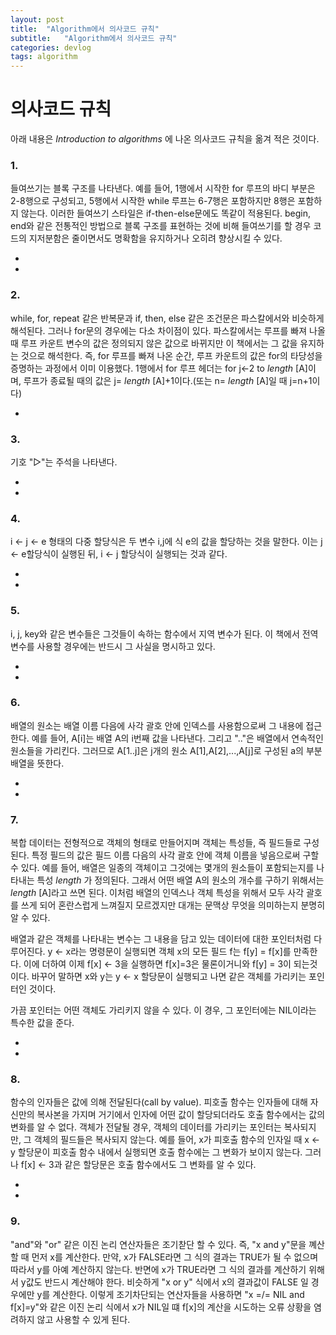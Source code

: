 ```yaml
---
layout: post
title:  "Algorithm에서 의사코드 규칙"
subtitle:   "Algorithm에서 의사코드 규칙"
categories: devlog
tags: algorithm
---
```


# 의사코드 규칙

아래 내용은 _Introduction to algorithms_ 에 나온 의사코드 규칙을 옮겨 적은 것이다.

### 1. 
들여쓰기는 블록 구조를 나타낸다. 예를 들어, 1행에서 시작한 for 루프의 바디 부분은 2-8행으로 구성되고, 5행에서 시작한 while 루프는 6-7행은 포함하지만 8행은 포함하지 않는다. 이러한 들여쓰기 스타일은 if-then-else문에도 똑같이 적용된다. begin, end와 같은 전통적인 방법으로 블록 구조를 표현하는 것에 비해 들여쓰기를 할 경우 코드의 지저분함은 줄이면서도 명확함을 유지하거나 오히려 향상시킬 수 있다.  

-

-


### 2. 
while, for, repeat 같은 반복문과 if, then, else 같은 조건문은 파스칼에서와 비슷하게 해석된다. 그러나 for문의 경우에는 다소 차이점이 있다. 파스칼에서는 루프를 빠져 나올 때 루프 카운트 변수의 값은 정의되지 않은 값으로 바뀌지만 이 책에서는 그 값을 유지하는 것으로 해석한다. 즉, for 루프를 빠져 나온 순간, 루프 카운트의 값은 for의 타당성을 증명하는 과정에서 이미 이용했다. 1행에서 for 루프 헤더는 for j←2 to _length_ [A]이며, 루프가 종료될 때의 값은 j= _length_ [A]+1이다.(또는 n= _length_ [A]일 때 j=n+1이다)  

-
### 3. 
기호 "▷"는 주석을 나타낸다.  

-

-

### 4. 
i ← j ← e 형태의 다중 할당식은 두 변수 i,j에 식 e의 값을 할당하는 것을 말한다. 이는 j ← e할당식이 실행된 뒤, i ← j 할당식이 실행되는 것과 같다.  

-

-

### 5. 
i, j, key와 같은 변수들은 그것들이 속하는 함수에서 지역 변수가 된다. 이 책에서 전역 변수를 사용할 경우에는 반드시 그 사실을 명시하고 있다.

-

-
### 6. 
배열의 원소는 배열 이름 다음에 사각 괄호 안에 인덱스를 사용함으로써 그 내용에 접근한다. 예를 들어, A[i]는 배열 A의 i번째 값을 나타낸다. 그리고 ".."은 배열에서 연속적인 원소들을 가리킨다. 그러므로 A[1..j]은 j개의 원소 A[1],A[2],...,A[j]로 구성된 a의 부분 배열을 뜻한다.

-

-

### 7. 
복합 데이터는 전형적으로 객체의 형태로 만들어지며 객체는 특성들, 즉 필드들로 구성된다. 특정 필드의 값은 필드 이름 다음의 사각 괄호 안에 객체 이름을 넣음으로써 구할 수 있다. 예를 들어, 배열은 일종의 객체이고 그것에는 몇개의 원소들이 포함되는지를 나타내는 특성 _length_ 가 정의된다. 그래서 어떤 배열 A의 원소의 개수를 구하기 위해서는 _length_ [A]라고 쓰면 된다. 이처럼 배열의 인덱스나 객체 특성을 위해서 모두 사각 괄호를 쓰게 되어 혼란스럽게 느껴질지 모르겠지만 대개는 문맥상 무엇을 의미하는지 분명히 알 수 있다.

배열과 같은 객체를 나타내는 변수는 그 내용을 담고 있는 데이터에 대한 포인터처럼 다루어진다. y ← x라는 명령문이 실행되면 객체 x의 모든 필드 f는 f[y] = f[x]를 만족한다. 이에 더하여 이제 f[x] ← 3을 실행하면 f[x]=3은 물론이거니와 f[y] = 3이 되는것이다. 바꾸어 말하면 x와 y는 y ← x 할당문이 실행되고 나면 같은 객체를 가리키는 포인터인 것이다.

가끔 포인터는 어떤 객체도 가리키지 않을 수 있다. 이 경우, 그 포인터에는 NIL이라는 특수한 값을 준다.  


-


-
### 8. 
함수의 인자들은 값에 의해 전달된다(call by value). 피호출 함수는 인자들에 대해 자신만의 복사본을 가지며 거기에서 인자에 어떤 값이 할당되더라도 호출 함수에서는 값의 변화를 알 수 없다. 객체가 전달될 경우, 객체의 데이터를 가리키는 포인터는 복사되지만, 그 객체의 필드들은 복사되지 않는다. 예를 들어, x가 피호출 함수의 인자일 때 x ← y 할당문이 피호출 함수 내에서 실행되면 호출 함수에는 그 변화가 보이지 않는다. 그러나 f[x] ← 3과 같은 할당문은 호출 함수에서도 그 변화를 알 수 있다.

-

-

### 9. 
"and"와 "or" 같은 이진 논리 연산자들은 조기찯단 할 수 있다. 즉, "x and y"문을 꼐산할 때 먼저 x를 계산한다. 만약, x가 FALSE라면 그 식의 결과는 TRUE가 될 수 없으며 따라서 y를 아예 계산하지 않는다. 반면에 x가 TRUE라면 그 식의 결과를 계산하기 위해서 y값도 반드시 계산해야 한다. 비슷하게 "x or y" 식에서 x의 결과값이 FALSE 일 경우에만 y를 계산한다. 이렇게 조기차단되는 연산자들을 사용하면 "x =/= NIL and f[x]=y"와 같은 이진 논리 식에서 x가 NIL일 떄 f[x]의 계산을 시도하는 오류 상황을 염려하지 않고 사용할 수 있게 된다.